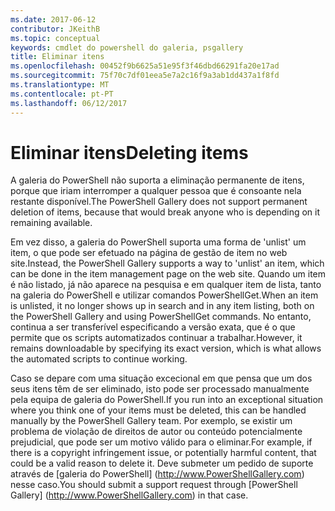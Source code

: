```yaml
---
ms.date: 2017-06-12
contributor: JKeithB
ms.topic: conceptual
keywords: cmdlet do powershell do galeria, psgallery
title: Eliminar itens
ms.openlocfilehash: 00452f9b6625a51e95f3f46dbd66291fa20e17ad
ms.sourcegitcommit: 75f70c7df01eea5e7a2c16f9a3ab1dd437a1f8fd
ms.translationtype: MT
ms.contentlocale: pt-PT
ms.lasthandoff: 06/12/2017
---
```

# <a name="deleting-items"></a><span data-ttu-id="6338c-103">Eliminar itens</span><span class="sxs-lookup"><span data-stu-id="6338c-103">Deleting items</span></span>

<span data-ttu-id="6338c-104">A galeria do PowerShell não suporta a eliminação permanente de itens, porque que iriam interromper a qualquer pessoa que é consoante nela restante disponível.</span><span class="sxs-lookup"><span data-stu-id="6338c-104">The PowerShell Gallery does not support permanent deletion of items, because that would break anyone who is depending on it remaining available.</span></span>

<span data-ttu-id="6338c-105">Em vez disso, a galeria do PowerShell suporta uma forma de 'unlist' um item, o que pode ser efetuado na página de gestão de item no web site.</span><span class="sxs-lookup"><span data-stu-id="6338c-105">Instead, the PowerShell Gallery supports a way to 'unlist' an item, which can be done in the item management page on the web site.</span></span> <span data-ttu-id="6338c-106">Quando um item é não listado, já não aparece na pesquisa e em qualquer item de lista, tanto na galeria do PowerShell e utilizar comandos PowerShellGet.</span><span class="sxs-lookup"><span data-stu-id="6338c-106">When an item is unlisted, it no longer shows up in search and in any item listing, both on the PowerShell Gallery and using PowerShellGet commands.</span></span> <span data-ttu-id="6338c-107">No entanto, continua a ser transferível especificando a versão exata, que é o que permite que os scripts automatizados continuar a trabalhar.</span><span class="sxs-lookup"><span data-stu-id="6338c-107">However, it remains downloadable by specifying its exact version, which is what allows the automated scripts to continue working.</span></span>

<span data-ttu-id="6338c-108">Caso se depare com uma situação excecional em que pensa que um dos seus itens têm de ser eliminado, isto pode ser processado manualmente pela equipa de galeria do PowerShell.</span><span class="sxs-lookup"><span data-stu-id="6338c-108">If you run into an exceptional situation where you think one of your items must be deleted, this can be handled manually by the PowerShell Gallery team.</span></span> <span data-ttu-id="6338c-109">Por exemplo, se existir um problema de violação de direitos de autor ou conteúdo potencialmente prejudicial, que pode ser um motivo válido para o eliminar.</span><span class="sxs-lookup"><span data-stu-id="6338c-109">For example, if there is a copyright infringement issue, or potentially harmful content, that could be a valid reason to delete it.</span></span> <span data-ttu-id="6338c-110">Deve submeter um pedido de suporte através de [galeria do PowerShell] (http://www.PowerShellGallery.com) nesse caso.</span><span class="sxs-lookup"><span data-stu-id="6338c-110">You should submit a support request through [PowerShell Gallery] (http://www.PowerShellGallery.com) in that case.</span></span>

